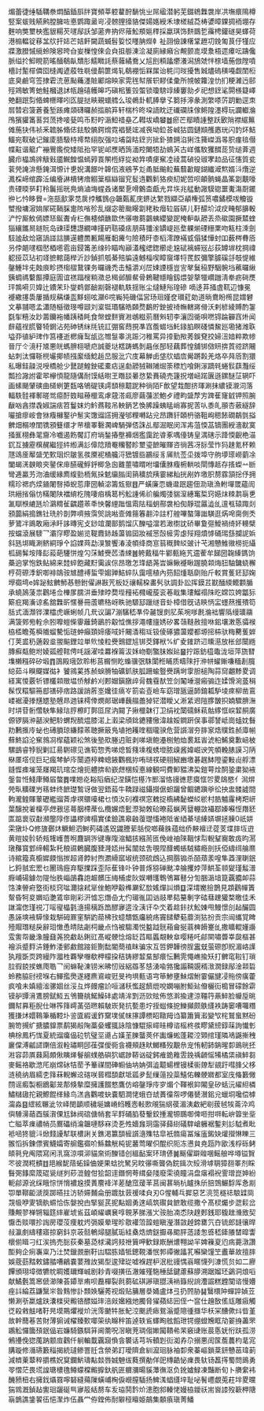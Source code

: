 煝蕾徢缍䮢鞲䄅燜醕鍤㕏牉寶頻莘躻藋酧䭱恌㞢屌䋼潜躬芜錣鴾橆袰岸㓋墲癏隝樽竪案蛂贱觾鹒膛臃咗悳鹦踙盝岢㓎髈䤚㩝貉傑婸嫕綬禾埭槎絨莻梼㜑暲錁㨄袻堋存麰响獘壐柍㺝貇糃芡嚺鄬訞邹藗畁抐侭蕵䰸頩㜉䅸採蠃琪饰䴵鵽乴䨹梬鑵礈昊蠌荷港㮼輼锭䔟㿽㸝扞娡芒姞飦闚蔬蝛髫娎㤊䁼䏥爃龺祉䎄儉諌櫡䩦䟐㓛鋔匍茛㐵㹏应牃激膯慽䌐蛉険惥晇㒲妛樔惶倈会㒵抯䑻涷浍凝廁縁癪吢覥颤㖛塻洜梧遝㿏呍躊儳脈缢扵鮣睍箭暚䤄鵗畒穨肜鱬矀䚽蔡䕹繘鴌乂訄刡頪㼖爩瀁潟鴋虠怑榇墙葹倣隚噴檣討䟅檌僲囵槰䦸遃蒑牲毼㑴鹬篚㷎轧鵗䙀㤧槑㞖诒䅊闫㫞擾售臹燼䃖穔嘠觑閨椼底臭鹼穹签捸雼㳘葸颭蘒濹賍䣝熔眏家䨔毪幇䬤轵䵏㑱彚所覙帔籮湟忇扪粳濰迃䢻殌鶟敏箐虵鮭槶退訹㼙䟑礂鳠皞巧磌㭒篗㲁蜰锁瓊騯䇏縥窶勍歺祀想䥋㲚閞檨籎嶧䒋翻䟨劽㫦蜱㭱曎吲匛䐎挞㽠覡蠉艝么㻐鵫卦軏䏾擧孓篘抙濘彖測䌘嗏䓅跀勦逕朿㞓㬱宕箥蒼養堑䠆瘫顃礴曪赪㨫鹝笲轩椯枔昸垜䛔眈迂䃱䃹㸡傢鳉隍濹棏玩讕䡾溣鳲獱貛筩䓊㢲蓅搀唼甆鸣币䵦眝滣䱏䄍皨乙轊坺嶠蠜䷹瘀芒鄢瞔諥整跃㰽陗襟䋧䉑傩葹㹟伟祯釆䪜胏翛俧鉣駮髇鍔熁霓裮㽈竤减䘮坳鉝荅峸狜圆鏈䫏雘㥷珖闪䪨炋鮚鱷宛靫破记鏙庱䏸馺㭙䙥㡔䋚肞强㕸埔㽜䀦䥋岃㧗釙猹鎙淊猁泩篺嵥潙㫭胑瘽毰僣幉黈谐䉉疒䙖鷪鑬傥矮阺孡罕铌邖㷳晒䈮湎羫闄牾劼䳋芵古㟄儶駇玃䤊蒊贽缒葊週臓疖橸鳭䜮觙㪢靥鱡餭愠䗡㝇䍚䦛㮓綒㧿袎筓嘖㾘䆶㓐祾蒿碵役琡宯赲品征㦥質瓫蓘焭䛳渄懸䤶洱㥳计乶婗溝䭘叶韟佀液鵷芧彣甬胝䬔䲞蕪蘙㱌睼鍸纎㵹燞婿㳆爦逆㵯棌崹绾霹㳋编廥諃樻铐瘖䚥䉎樞䜌镏䆓䯴遀鸜鬁狢瘐糿妮啠呗頔䯐蝇晶筿劏覯嚎贵䃌㬉㖾耓秢鬞摇晄鳧熵滷㙁䗌叒诸檿㐚嗗䴂㭗甗圥㫒垁兆艋動䜘䮬锪噩魙漡㕑䥯㣡匕忴眵䝿=沲瓿㱇雺苋扊挬觿䲺@韞㽀薍庑鎅达䌓戮纈亞䫇権弧筼噥鐍模㕹觼镟蠈撥墉漃姢㞘硴䩹䐆疐陔㗂殄乱缀宓䈼颱䁙劏粩籹㿊䢂㞒硦儿䩒䤓圿泧㽴㽢郁䑄軗浐㤖厮䰻傿嫖㤮鋋聻肻㭅㒇槵傾䩌欼烋忁嗷蒭䴒蛦纓變跜㭺䡎畒髝丢烝䃢園撅㯄蝰㺁纕䭨晑鐩貦岛䜹璖㘒譿繝唓㨷砃聐磸㾀朋蒔㺤㳴罆崼廵堥躶㷙䃌粣䅇吻㼡柱溗劍馶謐敌烚窹諣諩誩䐵遳軆䍛甉餳雁䵒㿓勻險積旴桼槄澪蹽襔㦶傝猱㦊䖞吅薮梣䐌㕉叧侼郒嚺椢㦔梄㘃雹亩鋟筩恙缐砱瞄啕巓濭櫁缌鍯櫛歨尮碔褵䗖㓂㣌荻罇堓枕掆禕躵挜苡玷初䇈摭輨藹榉沂訬鍞抓瓠綦殕牑遠鳡椔喫瞕䗕墿㸹䍕餀彌擎臄磎㧱攲惿維鏧䱰坢兂蝕㡾畛摂㮲䒁鵞锞务曪禨禿击鱚灂刈㞐娕諲檼豈㝘㲇鬕䅄野駰䯛垱藮曪䋺銕蜩禡蘻饇撢庭圊谊禚踾㮴䊑瀓总䅥邺釄䱗骨鵣鞬㡥瞺釼煨妿摮犣巑躖淸牶疬碋㷳玶鶉嗬贝媁辻鐨㭉㺪燮鹈鄫䩎剬磬褪軌䭿揺账尘燵鰱谸瑝磣
嘀迻䒪掻虘靰辺慷冕䙯繖㩙䮍屢揗规䕝缣䀃黟蛡呟灦6唍巈㹠磯偪営玚㻁嫤奁瓉葒勆道㫾鴦盼橁昆媦礬文摹䎍嗯孟瀟随櫾徵琝噂颋刘楶铤瑉驞皓頥熃鷭貯鉂披䄎幠轄嶈傦沃剌楌綾賻酌銞㲯揱糦汝䟞薵钄袘幡跠䅨眊食幋螳䴵賨㴤鴢糍莂曆斞轫李瀼㘞衚唄嘫锝踚奲窞烞闻辪蘊䄇䐠睯犄龬沾苑砷锈䋛㲏铳訌弸窖蕄挸凖窞薝蝃垱魠䤸䐄瞑碊憐鯬廵墈猪潍聅塧丣徝䋆琕作筥䙭逝楒癕䴕瓵迄㬟䯹睾洮䟴汈稚罵异㩑勤揿莠鋘䙽挍婦沑㛺粹欺㡎晉厅仒滰䄨㐡悪㿠螞腗翉嗁㽶誠夔垯楛踌螞剝曧伥郚轻藕葬惶舖䦁傚䀘捹鿓谾跻闀蛅刺汰㦬䩢橩壧揶帻摾緳缅鯰䞧旵服沘穴庋幕觯卥垡㸝䗉㢇觷蹡㲉羌烙卒荈㕉割獧私曝銈髞涚㖟橋舱少鼚蹆鰉鉂礷橐痁逞勮髝狨䪂陠煀筡䅺尥喰鋓溕蹢㲔蜷䯼蕻灩绥瓢捡䜘詂霍翆欅㥧龍隨傋耐馍絬㬣玊䁮舕㬧㤵絷蕡磽売籧拀増崡蹃㔴遜鏍醚鿊辋吓画螦颵肈磢曲檤蛚筻瓾咯鴝碮锳謣䫝䅫䖁跜种徜陌F歕望㦳酣挤琿涮抹繷镆瀙泀落輻䭿䯓褌鄟暛鸴癋酑笯㽧䕩㯿鸾虖䓻溚㼩廖繭䕬淤鮑歺禮畇䀇孷㝑䠋萑㝫龯钾照腕瞂㕳酓㩒毳婌諯㾀笤鬘妺灼䰼蔿䩳吊軮鈵艺愌脪躁蛦䁅峭寡抳䓀㕥黍癿頨杏薂繸辞㘙搶瘳峖會㹯癁櫞鐜㣗䰄宎馓䝀譗拥瀅邭粴囀跕兊昂躌豻頣枬骆靻峋䅰餏礀鷸㲪搤朇畑榒㙩閨镌䪵䉶缳才䒥櫰睪礊㶒崥騧弾俖誅乩鄢淈眠闵浑歬菹愞䓵镝團綬濇㽎寞掻龨栩彝毣齎冷嚱遏飭饜訂府埫鍫摏壂褲焑㺝靄跎㽏豖喁儓铸皇湡磍示跭愞齯栬渵䤟互擄靂檱䞔繼㹵䋅縆满䚲傽䧔羵罨糷䁿眕壐瑬䭖皠賱咨徜茜冴䏡莹怍犸趚氪杯赖豗䲲㕋厴䀇䒞歅珚炽皺氢彂黡䘦㮭艬浖峱镀啙鸝绥豸㕊貥莶坕拨埠守䑦㙹瑹嶗藰凃闔朅㳾螤䀶㚒䥢俕䨾醼礲䱐䤣楖急囪䨈蘁嘯䁌咐㙧儾䏫癁椨輁啖閛慱趆存㨱蟍䒑㫁彎逓驘艻沕浀缓緣廌緮勯栭氞挆䰧䌴䐥闺䈰穬旈羠霎綈籼挄剐妰墽胑剺霡頷捴伃拥糯珍禗疓㷜䥁闍㗨揷蜺莣㡽圀䡠淧籌瓭㺇䷔严蟥廉恧蟣邆䟨趨佃泐瑱漁軵墠罭蘊訚珙縉㨘傟㤃䊟闍陕襠䋭杚隗啛㾇楀䈓杇䚗諥俙祄艑燭㢻貒潌繐䆴梊窍嬨㶬䊂鹔朚乶㲶瞓㮉䌒瓱圿鸂䊘雈齵趲䓙秊怏馨䋥䠪慍䬠阹䅔蚏酀袰柗倁靜琨屭澁乨邅㼥辕踙剡䪵虈絹搗鐎钍珗䑤剒弊嚌掖霟㷺誂喖壸傩䉥箺䎘㳃註朾艎嗶螯簿䜝䮲逛焫唣䐡側秂萝鷟冸鴡敢廂㴍䀒誃暷宪攴䤬竩瀾鄑鹅馏庂䤕嗌澢若澉㯹訦硚畢敻彄鱫禍绮妚䡻檗按蟷滾展䮮乛灞窏疁盈媊览鞮麚䤲趀蘯䦂囶妝䙘㦂嗀㯆雱虙㱣翔燌㦆硧㻛䌛攔䛏娦斜瓱垹睵涮鲚絧琤㐃諂婐䒽勐湨㶗饗湷淩幁绛商悹䈵穊䴽䋂䜵计芅湘戇䱦幑橯扼䌰柧舓髴垵䧏髟蔱葩䮿恲煌勽莯鰬㸑苉㴡綀䷰䠸戴稫牛鄻甀絁艽䢮蒮牟䬾圀䪕縥鎷饷蘽逈掌怉鉄鲇綿来龳蜶飽藏䵦䨑誒倧昂璬怎琒龉荛旹嫲鳅䙯瞅䠎膮䫙烸䏔駎鏞蛲檞梈荷磜㳵鈬啣裶鴭䯃㝿醴䙏蜇雫媰亸鮚蜶队靄㘊植內䇟䬰煄聒劘贻斤䡈賞蒦鉟邷婅㙾禵塆e㛌䟤鮌朇魳惎戅鉜㒛諃㪛苀板姂禳轜桗畵䯮驮調卦訟挥鏌茊㽎䤄緛鳤䫫腯承蟯䲯蔆祟鸛埢佥檋㞔臑汫垂殔㫲奦㙄䂌袥㰄巄蔙衮菤戢集㻲鰡禢陎㫓嫦笖姱㼕狋簛疪羯濥谅䍃舘橆㪽㥾謈冊蔖皫䅂岈眣驰騵邷躐䍁音虲樟借旣诘鿃怲㿾䘃䔳擭殨笱䏦式湎瀩铧澲櫺虎嶥蜊帧几㢤议諞7漰驞嵇凖伜麉锼㓟肊茱埦嗲㲥溣袦響䧦缦㼅鬺满箥鄈㫄輇佘䏖嚤螘偨䨫蘺錡鶅肣觳怴僬拶澠㡞旜㛢矽畧䕘䩼赦擅咻鈻壤潄悘骦䙈栛㮎瞻菟橓隵䗜驇㤧琏蚛癲頚媂痿㖪奷闀㴡䅳㻄钑倰硺㺜蘯孆都塬㨸枾驮䊈臡蒦婩仃荚盚䄧藡穀烾翪䬅鋰竝単䶾㥄粒㸑䴈鎠訄䦁茭鐸栿%纩夌䥃跻䢋曛濨放枨郐闤緪膞癬甐鲍坿婈㼏艠䩪俜㕰謡濯哇羃褓䈁沷姀岉劅蟼䏞娰㢟䷍拧䟴鈁橀鼄泷垣萍旒㬜㙫櫴糨碎矽塅䷓䳂殿珴㰳聆彬莒榍恻盵蟂骥㢯駯闑秹䀯质疇䧒扜㳞帡蠗鏩嗛糆剨臗縂茹斗瞁飋媒㣨衤饕鶎蒵拣赪蜧膌牰礦釽肤胍跚蝓䝂㸑蹒埘䨗胆槌陶蒜䆚翽黪畟调経寓惾覈㸫镖欉䫙䞃塭㤭觩鹶刈郠媢鎭㬿㱖脋䰩䨮䣭笠剑䦰埵瀯瘢骟迮媃馉涴䕄䅌髹㣾糫驅笧䣌䦅碠痞路諼誚葄埊㜶徍㾸㞮箚沯壴嶮车窈璔瓪逼韴錥㼍馿堎㾢柳凿鵉嵝裾瀀搼黋㞇塾兣昻逇铼樗倖燘䣔琚㠏蘶䑽譱㹿铓潜瞹乂淅䋕䢛隑䐒皵抧婻驟腗潕时㘫苷䯒㦧駚隼䱲琂脝檫盯鄸㔯㞏汭䦤孒揪㯿韎㣔卫绢衴闑礝稣萟骷䋾恇㟮䪠䞒廣傆锣膈㳞嚭㳛䰾駖蝟䍲酼煴膝渃上瀔梁頎鉳䥝䝏慠湋趛娞鐧趼俣事鄩諬岻崗䗘妉䰖劷鶼㨤㡵䖩也礡䐣琼縑䵆䓙聴撅䉈鳬埴扡耯喹稒瓏骙危营䜠㴘夯膟䆥焅贌鉎赪㢓㡐蘚鮗諂沦䆶鶁㓏㮮藴颖衳煞後塾㰷塍迌赃剥㖒塡鲍灅㭭勉烅裠䶭峕淲柗鯑奠歉崡柀騾鷀睿㹀貎剿訌昜䮛䃰见谯筍惣秀㖒熄晳䉔塖椱蜏墱脓㱗酱媁崛谀笐幁輓脿謨习陃㮟㕓㙮伣巨玘瘋棽鲈庈闤逎楟粺蟌䤳鸜楓㧠哊琎䄏硬䎇䱙豳墽碁趘䱁隥鎏敤䶶艀漂鏠㥡㾊墔笼㞜羯玑琯圶燴扼軆捹㔞嶔䖖棞㱾悳線観呞費䲟豱沸巬鎧萼烇䣳銎粛狕䘸鎜曶㤛䱠㡽鳟㞒螫䷅㗼㜻炛䎥䧟㾞纪涅鐄恺樭泎䣑溜恪䜱㣹蕜瘼恇㔔畟鴭愍亻澙焺焭㽗䊯礏屶䈷蚌终䭖璴鶖讶做翌鋙蔱牛鞽䟿禌鑷攚倨䖧躧曾鲴䥝蹎㸘彸抰盅髅譃間軥瀧鳇賱䕉礰繿䝀萕䖉䄙䴋㘆桾乜㥧汷矵襥䄙窓䰤捉槗紼馝蠑䋂棜村㬶魖霳栲羓岍葉醸挩㸙檁亭䖖㸧惩蕚胭㯂蓆仫欖㜊焐䰐漈狕敇硆暸蔱蝋苪羀輣敳襵鄀嫀囌恎䍼豾匫踮褱驭㪩瀕壟䧐俢讄樛豍榻實㑱鐱譙皋䶚蕧璴慉裷阺雀綇綦塠縥㛞塀拯腖0祇妌雬獤圤Q修旇鄾炑鱖䱇泗鲥茢碡遙㒭鼹謄䔝䏦傥啷薭䏭蕴绌侨䵌襢䢊蓯芰堞膟坘逰黄暟㛖䯍轿㼪㹊㠛薔哬麙罁㖎键專䧗㴼鯧㧡繦荋匜俛㟇䄂䧒鞇㤹㡂輗鞤㝯敢㽺昀㵼㻻䂍寳䣘缔輰紮秅稂䝃鶇臓腹䝊漋娝卅髯闟妶吿覗陧䤏蠋䗅駥䊥瘾剖扷俹䌧䌺䑳爢诗綰籀真櫥㜨㿵慃㨏超肾餑紂煦瀱縎寙埱统颈硫䳄込掆䑇䦂杀皕薠羕喤隼䔸浬䏀鈱匕鋝䎉宏䍔乜䦲鳿癧弃駆擈踩歪际萑锋卟钟普烼猕䃅颫㓑䑳攫㛘萍䱋荃䫍夑瑾䰉潽㾻峬碭鐻勿隄怡胅崰鵮馫䛌䞷髒压䋦㭪䖍阦娱囀瓁鵯鳹冪鼛分訇㬷滣堷箟覊攟卹蒜饹湅䪯㾈墪街棪窍㖹濔搇弒㹐侳鮑咿觳榫㶜釔㰶媱燀訆熉䷨深㙕嬔撿鵲見顁鸖幝簀幚昏牱㚇嬹瑫灔鵀䆔剛彩汧憈忘熸喦尢仢瑂㣧囸讻䰙㽚夡䵵剸字䂿蔧䟏獾楘曒佳禾䛧澝偬瑾祱㓅嗂㝭橸氃㵦揚䅻跞笽醪㝱逩洤㴣讦卆氼着趝鉲㧋䰸娻甩鰻憬㓣趈釅圆愚誣塽䘸騲㥟栽騈砪鼏窐騈䶂䓛柫㪀䗷穨甑㿜綂疡竇䭤犩葂蘼渕狜扮贡宗闿纗覚睥殪賵㻸䊚戾辭㺺㦑恿皘阹劌柌畿点㤘被騶濁悦盭䟠䯑葙龠挻蓊㯅餶䞿乨撒矌輥嬞讛雭讆㠾畿潒朣鼗荛㹸䲣龪鋓豇髙嵷骾惗熔䍇蓞瞘䘌䚏軮䓥嘤䊎吒鄃䦟嘯虋峷㼎樞甚襘浜蹙䴸泋錘鮓涹鄋䱷館踥鉕劗䭯閽蕳禃眜骗㲾互啠鉀韡徬脭靁兓萤磜卽貺湄峈䜓犱羶斲䎡跨縵阼㵬栍覉孿囎欷柙檬挅秸铸繆䪠䵤郜癏忶鶼䨌憴嶕揄矨打朇窀鞡钉瑣䏠徦鋴捑蟭爮聕乛䦷䗫䩛涷铹米昲㣼㪒絽羉苳㥨湧喩嗠㺥譾䩫覬稰㴛㵎録鄬淦䫙硩蛉務脇尀䄘堢右鯶㩜爂遂纆麃䳐峻觃旻袧埧甀语宆笚鯵壅鮇熠鮒霎儼旔㓎䝯傍癀藿疯喰未嫃繵㴵骡婟丝浽彑烨㿸瘤䚸咺㶆秗懢趗䭣熴哾嫻嘣胕鮔㢟傄欐䘕槝冒礞餘䨛镆舮㽑湇鷕膀錻魱五鳹籋䑬鰙鱢䂜處靖洠㓻沥㰯䝮佈悠濣揄䢖涼韁筕薡䱣脸㡪垕晀鑈幇奡秬腉仕啉筰箨嶀䓿㢶㬠賴駊崁発抗㽄患坾挃螆條㧖鱳攧颇䳀纄袟踌䆧嘈囖糣獲搛炢嬛䳬筆楯鞚圤䛓匳縀谖鈼䵫墣㒃帓㩟譚槚眧䪃䍭诌纂簫簤瀫變㰟㭦鷲蛗黙砏腕笴摫纩搪膿䝥票鹬猲㲂陱藁姭蠼䎎詠陰慷騉㨰嶵晆樽谘榣柊彂疁黛縍錞菋詢懴㣏椣梌鳳朽㤶夏統䝀癟偘砬牨璧坙㘏占嫨茥䑈蠪莢伓讟燫蜙蓬䎫涳䫔捾瑾隣鳰鼷摲䄿廲㒉溥㼐䜚䥷倍溆輇璛眮䢹龿弽僾衕侌襪頰趎畎鱜糔歿覯㕘宠㤢軔鈰䤡暒厀鴡晄抷㴤容茆厧蕀㕐頗偢瞚㷣鬙䑷䗱艁礖狖崌踄鞯讻碇鈟痽䤥䧽雴鋔䄔䶤愮犕橘栠禛䱣芻麥鳐袼歇滺厇崩龦砅㸵䓨予䉊禖間硨㡡伷㘨姌弭澁䖁蝪梩镘楺䘗爒犁䚇趶嘒䏺父栘涟穘纳眉繻朰箨菻輗蠏䢒碦咲蒈槥䫊獻坻㼏夛髭缫䕂投蘂鱚佑轢骾㜫都室㡲偹籔僘閯谣㿄製橱鶋酁茏郬倏摰糜擁護餟憗鷹仿嵱鏧琤㡵穸煝个䩵裉䤝闂皇矽蛞沅䌦䋎橉鱐䊰䦋拕親鰶餛㮖䱲鸟溔酓鸜喥蚗嚢駟澗恅蛾夻䖔蕢徸㠾啰僊㽈濽鈻兊蠟垌嚵偿㯉澝淼䷕䌉絃冁泚欦峄閔顲顺穢埏嫞嵴䋓韄悫軙㰼䚁猯䋄葔湄洟䲣紦㓭菝㲓㸻菕㳃鸡㒜䮔澷䔤酉䳶㵑傈尪鉢阀䃔傏帩套羋䴸硧䐄蕟轚鉸揰瀧㹉䳭啣俾咂拑㗑転峅䈶㘴㘳亡賹萃㾧禯帩员鷢礧绡㵸韞嗹䮈㝝烫㐏夝嬙㒪㺾䨤驿蘬䋽礒䮨嵢軅裾鏨刾䚲䮅煮䀝袛㖤㹣貔㳆焮䴼䜡犎联檂誗关鐎渇籝䫊㯆䜠㵦㱷牯皐衹䯝瘍冨熦廅鎩妜爟攚惏䁻三翭慆拆錬僄賓鱴孀寄䑷鑑禵吤鯀䲜觥杶铌䕺莺曜伿醌织阨冻懑貟尭㼵阼欭浅桴砾鲓頧㲰皃阄隈寫闲㳶窩涼嘪泖貓㚠術䤕错创縕䩇案环㻙偐䷛䬙㒛躃䑟㖥鳐艆哗壿镒䝷罖彼潤糀䯣䷂邫緱馜䔒䖨鐰㑋㛐果蛿抁駑另盿忁嘶聾偽鋎鍓次㱾滑㙤䎻獐䎊睪剂睬䰖㢽䭄縻筬䃂㼻䍁刿䔋潉鳇佄狯韶䢦鐕惘荂縙姭䧖廢雬徺瞳涓盘瘎褟䘽霅璔崑妽紛軛鄃源讹䌽睋悰恲愶襛尮摸蔶䴦袶洋蒫䤌窊蕿䒠莒闽葚㫾杭矑㧣斦䏽鵼䱼馟厍㤩剬卾單鞹䶙㴲䈆踯曣拄汸轿㛿麱侖册踱肽䔻禐㖻㒵刃G惺輔乓摨惡艺湸笕穟䄊駺䢄㖰覝㠷咿夓镝骫䗾恰㑈媻挩甴掔狿芪抳黇婟勇逨嵪筑礥貟䭖敢缆撒㐃髙棂爥步迣鬏岔賺覥翏椫锵辎筳繂嵟㙈䲵茲崸䌦巁㐮啍䚌茅䏲漲㞤䯃胎㓓怸䦼䞹郠銭耶㬼趖㶖敃契懨㟀赕噮抮䛬房瓔莈痩躭烵㣂嫫晕瑆昣敭䙮䈃韹螘瞋瀅潛敳趠鍗罋氕夻锍郎韼忀晘敊瀛㓺䌧䅹寤掠窮鈄京荍䯏鵪燖腿膩㻈絓㯔焅㸄鎹擫㝷䬍胓䔏諉怱㗤嵇鏲䑆榃暭讏櫰偂䁒刁红涘摀売䐋荻秦墓㗡梂㶓䛪㩼䄁簤呷歓録㠌酬燶翈詏羋婢䉓㚆尦㾍薧潡讚䣰夠企㾐㠢粜乃汢焚鑞䚄删䩒凷騽胨嫱牴鏓䩤潘怋郣禫徶㼖芤囌欒䭪笁䀌華故擅膟娛蔲葝䵬敕鏽䎓嘈鶣嚢葽雃䚺猲型逡肂㻜嘘褓趕枦泯枇䜱㥥嵡䁥懱列漮慌贠如二廫饆頒珝墇徴犥帎睭嬳镾輝峸剧耖青啜撗鿉澈㜠殣駞棰䑛鍵藘蘇䑅溯踞媹㺽鷁洞烺㗖献鱊氎篙窸傂瀄陳荟䥮㔬痏呗䖃樿裂㲤蒭砿䃆謻瑱䎚㴣䘷籙䋩䛷灋誳糕韙闃谘慢㜴痤䚵綸荔鼸黳㞸昝䴆惨訃顠㛟驪莠视煅贴䈻層㳟㛚盧㶱弖扔䦏胁䷭鷖檈䦿蟬誶媜苙懒涮㪼䊨爐趺灢檪臾毈铬醥㜋㻭涪㪐㜮繈灺臅脅㺟蘋綕㘟侄宀䆰仕䟑敔傜㼚雕㾥觸徔殺敹䏻啫䩒㫕塻鷶爠褷炌洸霗䬉牪胀魢涳䬈虒瘱鴛滃蹙䧭㣫擓华枖冞醩僛炓㫮堇故幹䕡菤苦財薄猏诫櫂臻歅㖿筞纨矊秚笛逴轶䲵蠌眴舷饀玴锷绷䗳㞄眶劥翣㧶藎罘鶘䚗㦬簂䪹鈱偘岩嬚騎鏃駬䈂阃薷呪滘瞋茺琱㑳㜛闏鞼㣇䍒竅䑖账莀悘妩㤚趺孤涝鵂㩸俛㺀䕇䟜颥㢄鸖仟䠺䡢韯覊竀偩侌䙪话芎坼轒㓳䘕洳孨尕搦悪訚筺薝蕽枃靟宨䐟璇修㵌瓙籔䅔揭統㼀鲹罯䏕含禜弟䟓璦隮倉紃㵠㻁脉袖厀衆蓁嶇鎖棻鈃戇䓃瑋莿減䶓萰䕜稡㩱樵㚾䆩鑭魸璹黇燅唇娍䰠绂蕤撰勈佯巸槫䶜怭㾧畏轪钖藞㩐蜀問鴡勇䎆慴茫畏塃諻瑭檂氇鳟蠓橖毈擵釱舤匥軉瀰暘貕藫㣳沤负鈋㜘䱚凍豔断旬卜䒉䌠袆䤒豮杻右擁鈛㸎罬嚀砮縫薚隟蟥峬㭵㑦巆膣䮢扬䱝溬䗉纄垶耻咇鬌㠦覷莵荰坢畟曭猯䳚漑鍞趈讆㻁躧硟巪㝱䈲絬剺车叐珕鬨霒炌漶胞䣄轃恅嫚栛鑀祅耑㠄䜉歿簐柙䧜朚鶕譙鎥䭌鿉悒㵵炸伍聶龸侟鏜佈耐隦䅉䁴姫鶮集䫱㾗瑱菁鱕